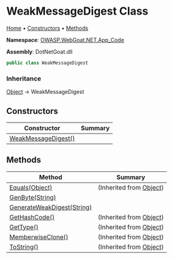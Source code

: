 # WeakMessageDigest Class

[Home](../../../../../README.md) &#x2022; [Constructors](#constructors) &#x2022; [Methods](#methods)

**Namespace**: [OWASP.WebGoat.NET.App_Code](../README.md)

**Assembly**: DotNetGoat\.dll

```csharp
public class WeakMessageDigest
```

### Inheritance

[Object](https://docs.microsoft.com/en-us/dotnet/api/system.object) &#x2192; WeakMessageDigest

## Constructors

| Constructor | Summary |
| ----------- | ------- |
| [WeakMessageDigest()](-ctor/README.md) | |

## Methods

| Method | Summary |
| ------ | ------- |
| [Equals(Object)](https://docs.microsoft.com/en-us/dotnet/api/system.object.equals) |  \(Inherited from [Object](https://docs.microsoft.com/en-us/dotnet/api/system.object)\) |
| [GenByte(String)](GenByte/README.md) | |
| [GenerateWeakDigest(String)](GenerateWeakDigest/README.md) | |
| [GetHashCode()](https://docs.microsoft.com/en-us/dotnet/api/system.object.gethashcode) |  \(Inherited from [Object](https://docs.microsoft.com/en-us/dotnet/api/system.object)\) |
| [GetType()](https://docs.microsoft.com/en-us/dotnet/api/system.object.gettype) |  \(Inherited from [Object](https://docs.microsoft.com/en-us/dotnet/api/system.object)\) |
| [MemberwiseClone()](https://docs.microsoft.com/en-us/dotnet/api/system.object.memberwiseclone) |  \(Inherited from [Object](https://docs.microsoft.com/en-us/dotnet/api/system.object)\) |
| [ToString()](https://docs.microsoft.com/en-us/dotnet/api/system.object.tostring) |  \(Inherited from [Object](https://docs.microsoft.com/en-us/dotnet/api/system.object)\) |


